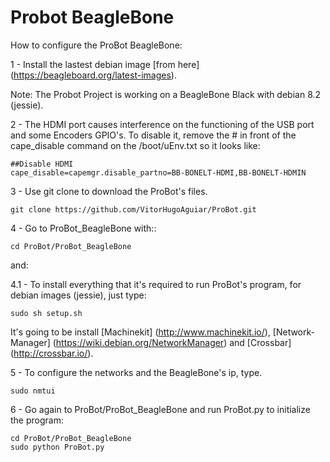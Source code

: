 # Probot BeagleBone

How to configure the ProBot BeagleBone:

1 - Install the lastest debian image [from here] (https://beagleboard.org/latest-images). 

Note: The Probot Project is working on a BeagleBone Black with debian 8.2 (jessie). 

2 - The HDMI port causes interference on the functioning of the USB port and some Encoders GPIO's. To disable it, remove the # in front of the cape_disable command on the /boot/uEnv.txt so it looks like: 

    ##Disable HDMI
    cape_disable=capemgr.disable_partno=BB-BONELT-HDMI,BB-BONELT-HDMIN

3 - Use git clone to download the ProBot's files.
	
	git clone https://github.com/VitorHugoAguiar/ProBot.git

4  - Go to ProBot_BeagleBone with::
	
	cd ProBot/ProBot_BeagleBone
and:

4.1 - To install everything that it's required to run ProBot's program, for debian images (jessie), just type:

	sudo sh setup.sh

It's going to be install [Machinekit] (http://www.machinekit.io/), [Network-Manager] (https://wiki.debian.org/NetworkManager) and [Crossbar] (http://crossbar.io/).

5 - To configure the networks and the BeagleBone's ip, type.

	sudo nmtui	

6 - Go again to ProBot/ProBot_BeagleBone and run ProBot.py to initialize the program:

	cd ProBot/ProBot_BeagleBone
	sudo python ProBot.py


